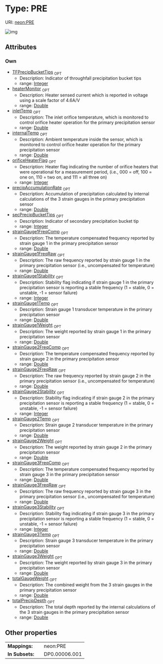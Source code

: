 
# Type: PRE




URI: [neon:PRE](https://data.neonscience.org/PRE)


![img](http://yuml.me/diagram/nofunky;dir:TB/class/)

## Attributes


### Own

 * [TFPrecipBucketTips](TFPrecipBucketTips.md)  <sub>OPT</sub>
    * Description: Indicator of throughfall precipitation bucket tips
    * range: [Integer](types/Integer.md)
 * [heaterMonitor](heaterMonitor.md)  <sub>OPT</sub>
    * Description: Heater sensed current which is reported in voltage using a scale factor of 4.6A/V
    * range: [Double](types/Double.md)
 * [inletTemp](inletTemp.md)  <sub>OPT</sub>
    * Description: The inlet orifice temperature, which is monitored to control orifice heater operation for the primary precipitation sensor
    * range: [Double](types/Double.md)
 * [internalTemp](internalTemp.md)  <sub>OPT</sub>
    * Description: Ambient temperature inside the sensor, which is monitored to control orifice heater operation for the primary precipitation sensor
    * range: [Double](types/Double.md)
 * [orificeHeaterFlag](orificeHeaterFlag.md)  <sub>OPT</sub>
    * Description: Heater flag indicating the number of orifice heaters that were operational for a measurement period, (i.e., 000 = off, 100 = one on, 110 = two on, and 111 = all three on)
    * range: [Integer](types/Integer.md)
 * [precipAccumulationRate](precipAccumulationRate.md)  <sub>OPT</sub>
    * Description: Accumulation of precipitation calculated by internal calculations of the 3 strain gauges in the primary precipitation sensor
    * range: [Double](types/Double.md)
 * [secPrecipBucketTips](secPrecipBucketTips.md)  <sub>OPT</sub>
    * Description: Indicator of secondary precipitation bucket tip
    * range: [Integer](types/Integer.md)
 * [strainGauge1FreqComp](strainGauge1FreqComp.md)  <sub>OPT</sub>
    * Description: The temperature compensated frequency reported by strain gauge 1 in the primary precipitation sensor
    * range: [Double](types/Double.md)
 * [strainGauge1FreqRaw](strainGauge1FreqRaw.md)  <sub>OPT</sub>
    * Description: The raw frequency reported by strain gauge 1 in the primary precipitation sensor (i.e., uncompensated for temperature)
    * range: [Double](types/Double.md)
 * [strainGauge1Stability](strainGauge1Stability.md)  <sub>OPT</sub>
    * Description: Stability flag indicating if strain gauge 1 in the primary precipitation sensor is reporting a stable frequency (1 = stable, 0 = unstable, -1 = sensor failure)
    * range: [Integer](types/Integer.md)
 * [strainGauge1Temp](strainGauge1Temp.md)  <sub>OPT</sub>
    * Description: Strain gauge 1 transducer temperature in the primary precipitation sensor
    * range: [Double](types/Double.md)
 * [strainGauge1Weight](strainGauge1Weight.md)  <sub>OPT</sub>
    * Description: The weight reported by strain gauge 1 in the primary precipitation sensor
    * range: [Double](types/Double.md)
 * [strainGauge2FreqComp](strainGauge2FreqComp.md)  <sub>OPT</sub>
    * Description: The temperature compensated frequency reported by strain gauge 2 in the primary precipitation sensor
    * range: [Double](types/Double.md)
 * [strainGauge2FreqRaw](strainGauge2FreqRaw.md)  <sub>OPT</sub>
    * Description: The raw frequency reported by strain gauge 2 in the primary precipitation sensor (i.e., uncompensated for temperature)
    * range: [Double](types/Double.md)
 * [strainGauge2Stability](strainGauge2Stability.md)  <sub>OPT</sub>
    * Description: Stability flag indicating if strain gauge 2 in the primary precipitation sensor is reporting a stable frequency (1 = stable, 0 = unstable, -1 = sensor failure)
    * range: [Integer](types/Integer.md)
 * [strainGauge2Temp](strainGauge2Temp.md)  <sub>OPT</sub>
    * Description: Strain gauge 2 transducer temperature in the primary precipitation sensor
    * range: [Double](types/Double.md)
 * [strainGauge2Weight](strainGauge2Weight.md)  <sub>OPT</sub>
    * Description: The weight reported by strain gauge 2 in the primary precipitation sensor
    * range: [Double](types/Double.md)
 * [strainGauge3FreqComp](strainGauge3FreqComp.md)  <sub>OPT</sub>
    * Description: The temperature compensated frequency reported by strain gauge 3 in the primary precipitation sensor
    * range: [Double](types/Double.md)
 * [strainGauge3FreqRaw](strainGauge3FreqRaw.md)  <sub>OPT</sub>
    * Description: The raw frequency reported by strain gauge 3 in the primary precipitation sensor (i.e., uncompensated for temperature)
    * range: [Double](types/Double.md)
 * [strainGauge3Stability](strainGauge3Stability.md)  <sub>OPT</sub>
    * Description: Stability flag indicating if strain gauge 3 in the primary precipitation sensor is reporting a stable frequency (1 = stable, 0 = unstable, -1 = sensor failure)
    * range: [Integer](types/Integer.md)
 * [strainGauge3Temp](strainGauge3Temp.md)  <sub>OPT</sub>
    * Description: Strain gauge 3 transducer temperature in the primary precipitation sensor
    * range: [Double](types/Double.md)
 * [strainGauge3Weight](strainGauge3Weight.md)  <sub>OPT</sub>
    * Description: The weight reported by strain gauge 3 in the primary precipitation sensor
    * range: [Double](types/Double.md)
 * [totalGaugeWeight](totalGaugeWeight.md)  <sub>OPT</sub>
    * Description: The combined weight from the 3 strain gauges in the primary precipitation sensor
    * range: [Double](types/Double.md)
 * [totalPrecipDepth](totalPrecipDepth.md)  <sub>OPT</sub>
    * Description: The total depth reported by the internal calculations of the 3 strain gauges in the primary precipitation sensor
    * range: [Double](types/Double.md)

## Other properties

|  |  |  |
| --- | --- | --- |
| **Mappings:** | | neon:PRE |
| **In Subsets:** | | DP0.00006.001 |

